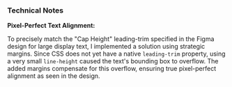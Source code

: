 ### Technical Notes

**Pixel-Perfect Text Alignment:**

To precisely match the "Cap Height" leading-trim specified in the Figma design for large display text, I implemented a solution using strategic margins. Since CSS does not yet have a native `leading-trim` property, using a very small `line-height` caused the text's bounding box to overflow. The added margins compensate for this overflow, ensuring true pixel-perfect alignment as seen in the design.
